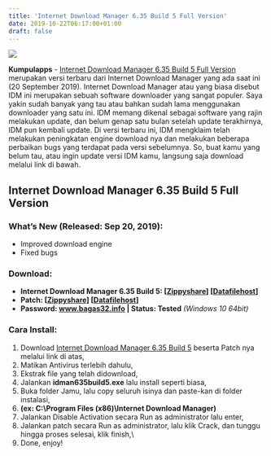 ```yaml
---
title: 'Internet Download Manager 6.35 Build 5 Full Version'
date: 2019-10-22T06:17:00+01:00
draft: false
---
```


[![](https://1.bp.blogspot.com/-7o2DGMYx0WE/Xa6QwvjJBrI/AAAAAAAAANk/SrZM3fCz4UQLHPVo46IKuxBcJnKjAjKQACLcBGAsYHQ/s1600/Internet%2BDownload%2BManager%2B6.35%2BBuild%2B5%2BFull%2BVersion.png)](https://1.bp.blogspot.com/-7o2DGMYx0WE/Xa6QwvjJBrI/AAAAAAAAANk/SrZM3fCz4UQLHPVo46IKuxBcJnKjAjKQACLcBGAsYHQ/s1600/Internet%2BDownload%2BManager%2B6.35%2BBuild%2B5%2BFull%2BVersion.png)

**Kumpulapps** - [Internet Download Manager 6.35 Build 5 Full Version](https://www.kumpulapps.my.id/2019/10/kumpulapps-internet-download-manager-6.html) merupakan versi terbaru dari Internet Download Manager yang ada saat ini (20 September 2019). Internet Download Manager atau yang biasa disebut IDM ini merupakan sebuah software downloader yang sangat populer. Saya yakin sudah banyak yang tau atau bahkan sudah lama menggunakan downloader yang satu ini. IDM memang dikenal sebagai software yang rajin melakukan update, dan belum genap satu bulan setelah update terakhirnya, IDM pun kembali update. Di versi terbaru ini, IDM mengklaim telah melakukan peningkatan engine download nya dan melakukan beberapa perbaikan bugs yang terdapat pada versi sebelumnya. So, buat kamu yang belum tau, atau ingin update versi IDM kamu, langsung saja download melalui link di bawah.  
  

Internet Download Manager 6.35 Build 5 Full Version
---------------------------------------------------

### What’s New (Released: Sep 20, 2019):

*   Improved download engine
*   Fixed bugs 

  

### Download: 

*   **Internet Download Manager 6.35 Build 5: \[[Zippyshare](https://www.adlinku.xyz/2019/04/2018-chevrolet-suburban-review-on-specs.html?id=148076ae2f89d0b7f4fbfd6f717e6c7e7acc028c49317a0a33d14eb8b953c6f13a12dab5488bd20265f0ddf5d60e55f2201c27f278adf279dfda7f474f1137fff67ea6cf94da90d6 "7.61MB")\] \[[Datafilehost](https://www.adlinku.xyz/2019/04/cryptocurrency-investments-strategies.html?id=98fa9c51f7fd9315ba925cbbe3e37b379a5774aa9919faf0ca51e015ad053b2b658ad40253756112b5c3370e90f380101e05700e143fbb89 "7.61MB")\]**
*   **Patch: \[[Zippyshare](https://www.adlinku.xyz/2019/04/cryptocurrency-investments-strategies.html?id=9e2b0bb6e2cd4d44939b92a38bc86cb625b4cdf2d1a5847d473e76f55c50461c8c11129ec4576a44801a0338651c8178df3b649eb01949a8149b64a0ce31a4402011a1e2721a8bdb "28.81KB")\] \[[Datafilehost](https://www.adlinku.xyz/2019/04/2018-chevrolet-suburban-review-on-specs.html?id=a6ae08355c5ca1772e2de0c8f8869aaae4f8314888242df1c194394951bd53149fb38958403acec0541887228d66b399d98e4b74cf41f1a7 "28.81KB")\]**
*   **Password: www.bagas32.info | Status: Tested** _(Windows 10 64bit)_

  

### Cara Install:

1.  Download [Internet Download Manager 6.35 Build 5](https://www.kumpulapps.my.id/2019/10/kumpulapps-internet-download-manager-6.html) beserta Patch nya melalui link di atas,
2.  Matikan Antivirus terlebih dahulu,
3.  Ekstrak file yang telah didownload,
4.  Jalankan **idman635build5.exe** lalu install seperti biasa,
5.  Buka folder Jamu, lalu copy seluruh isinya dan paste-kan di folder instalasi,
6.  **(ex: C:\\Program Files (x86)\\Internet Download Manager)**
7.  Jalankan Disable Activation secara Run as administrator lalu enter,
8.  Jalankan patch secara Run as administrator, lalu klik Crack, dan tunggu hingga proses selesai, klik finish,\\
9.  Done, enjoy!
